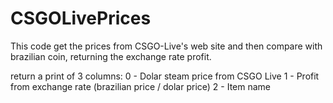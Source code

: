 # CSGOLivePrices
This code get the prices from CSGO-Live's web site and then compare with brazilian coin, returning the exchange rate profit.

return a print of 3 columns: 
0 - Dolar steam price from CSGO Live
1 - Profit from exchange rate (brazilian price / dolar price)
2 - Item name
